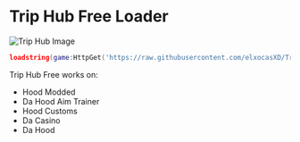 # Trip Hub Free Loader
![Trip Hub Image](https://media.discordapp.net/attachments/1090672687690563646/1106021207263944815/Trip_Hub_Gui.png)
```lua
loadstring(game:HttpGet('https://raw.githubusercontent.com/elxocasXD/Trip-Hub/main/Free%20Loader.lua'))()
```
Trip Hub Free works on:
- Hood Modded
- Da Hood Aim Trainer
- Hood Customs
- Da Casino
- Da Hood
